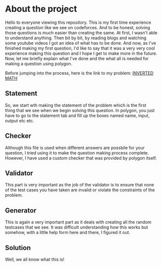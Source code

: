 # About the project
Hello to everyone viewing this repository. This is my first time experience creating a question like we see on codeforces. And to be honest, solving those questions is much easier than creating the same. At first, I wasn't able to understand anything. Then bit by bit, by reading blogs and watching some youtube videos I got an idea of what has to be done. And now, as I've finished making my first question, I'd like to say that it was a very very cool experience making this question and I hope I get to make more in the future. Now, let me briefly explain what I've done and the what all is needed for making a question using polygon.

Before jumping into the process, here is the link to my problem: [INVERTED MATH](https://polygon.codeforces.com/p3fEdnZ/Njoshi29/inverted)

## Statement
So, we start wth making the statement of the problem which is the first thing that we see when we begin solving this question. In polygon, you just have to go to the statement tab and fill up the boxes named name, input, output etc etc.

## Checker
Although this file is used when different answers are possbile for your question, I tried using it to make the question making process complete. However, I have used a custom checker that was provided by polygon itself.

## Validator
This part is very important as the job of the validator is to ensure that none of the test cases you have taken are invalid or violate the constraints of the problem.

## Generator
This is again a very important part as it deals with creating all the random testcases that we see. It was difficult understanding how this works but somehow, with a little help form here and there, I figured it out.

## Solution
Well, we all know what this is!
